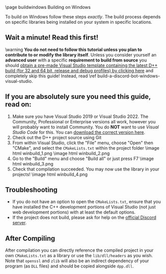\page buildwindows Building on Windows

To build on Windows follow these steps *exactly*. The build process depends on specific libraries being installed on your system in specific locations.

## Wait a minute! Read this first!

\warning **You do not need to follow this tutorial unless you plan to contribute to or modify the library itself**. Unless you consider yourself an **advanced user** with a specific **requirement to build from source** you should [obtain a pre-made Visual Studio template containing the latest D++ build (for 32 and 64 bit, release and debug profiles) by clicking here](https://github.com/brainboxdotcc/windows-bot-template/) and completely skip this guide! Instead, read \ref build-a-discord-bot-windows-visual-studio.

## If you are absolutely sure you need this guide, read on:

1. Make sure you have Visual Studio 2019 or Visual Studio 2022. The Community, Professional or Enterprise versions all work, however you will probably want to install Community. You do **NOT** want to use *Visual Studio Code* for this. You can [download the correct version here](https://visualstudio.microsoft.com/downloads/).
2. Check out the D++ project source using Git
3. From within Visual Studio, click the "File" menu, choose "Open" then "CMake", and select the `CMakeLists.txt` within the project folder
\image html winbuild_1.png
\image html winbuild_2.png
4. Go to the "Build" menu and choose "Build all" or just press F7
\image html winbuild_3.png
5. Check that compilation succeeded. You may now use the library in your projects!
\image html winbuild_4.png

## Troubleshooting

* If you do not have an option to open the `CMakeLists.txt`, ensure that you have installed the C++ development portions of Visual Studio (not just web development portions) with at least the default options.
* If the project does not build, please ask for help on the [official Discord server](https://discord.gg/dpp).

## After Compiling

After compilation you can directly reference the compiled project in your own `CMakeLists.txt` as a library or use the `lib/dll/headers` as you wish. Note that `openssl` and `zlib` will also be an indirect dependency of your program (as `DLL` files) and should be copied alongside `dpp.dll`.